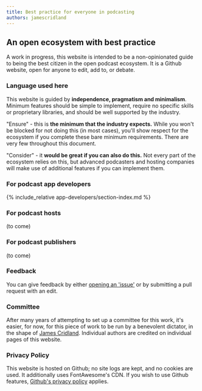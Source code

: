 ```yaml
---
title: Best practice for everyone in podcasting
authors: jamescridland
---
```


## An open ecosystem with best practice

A work in progress, this website is intended to be a non-opinionated guide to being the best citizen in the open podcast ecosystem. It is a Github website, open for anyone to edit, add to, or debate.

### Language used here

This website is guided by **independence, pragmatism and minimalism**. Minimum features should be simple to implement, require no specific skills or proprietary libraries, and should be well supported by the industry.

"Ensure" - this is **the minimum that the industry expects.** While you won't be blocked for not doing this (in most cases), you'll show respect for the ecosystem if you complete these bare minimum requirements. There are very few throughout this document.

"Consider" - it **would be great if you can also do this.** Not every part of the ecosystem relies on this, but advanced podcasters and hosting companies will make use of additional features if you can implement them.

### For podcast app developers
{% include_relative app-developers/section-index.md %}

### For podcast hosts
(to come)

### For podcast publishers
(to come)

### Feedback
You can give feedback by either [opening an 'issue'](https://github.com/jamescridland/podinfra.net/issues) or by submitting a pull request with an edit.

### Committee
After many years of attempting to set up a committee for this work, it's easier, for now, for this piece of work to be run by a benevolent dictator, in the shape of [James Cridland](https://james.cridland.net/). Individual authors are credited on individual pages of this website.

### Privacy Policy
This website is hosted on Github; no site logs are kept, and no cookies are used. It additionally uses FontAwesome's CDN. If you wish to use Github features, [Github's privacy policy](https://docs.github.com/en/github/site-policy/github-privacy-statement) applies.
